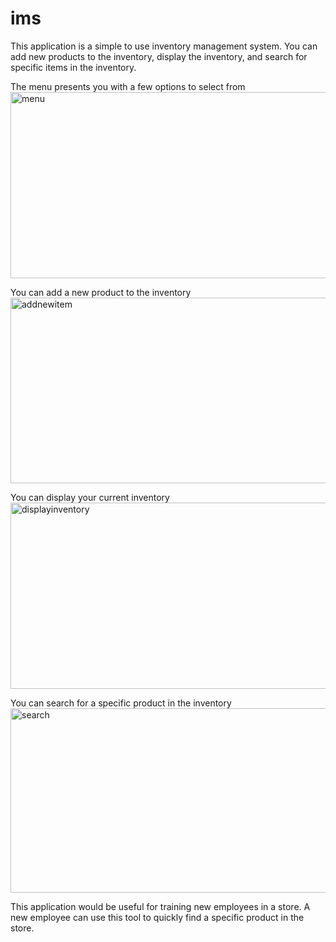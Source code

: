 # ims
This application is a simple to use inventory management system. You can add new products to the inventory, display the inventory, and search for specific items in the inventory.

The menu presents you with a few options to select from
<a data-flickr-embed="true"  href="https://www.flickr.com/photos/130714741@N08/24229183646/in/album-72157663146153142/" title="menu"><img src="https://farm2.staticflickr.com/1666/24229183646_023f3e0a48_z.jpg" width="638" height="298" alt="menu"></a><script async src="//embedr.flickr.com/assets/client-code.js" charset="utf-8"></script>

You can add a new product to the inventory
<a data-flickr-embed="true"  href="https://www.flickr.com/photos/130714741@N08/23628479693/in/album-72157663146153142/" title="addnewitem"><img src="https://farm2.staticflickr.com/1504/23628479693_3cd3bd30ca_z.jpg" width="636" height="297" alt="addnewitem"></a><script async src="//embedr.flickr.com/assets/client-code.js" charset="utf-8"></script>

You can display your current inventory
<a data-flickr-embed="true"  href="https://www.flickr.com/photos/130714741@N08/24255296945/in/album-72157663146153142/" title="displayinventory"><img src="https://farm2.staticflickr.com/1449/24255296945_17a8a3d8ce_z.jpg" width="639" height="298" alt="displayinventory"></a><script async src="//embedr.flickr.com/assets/client-code.js" charset="utf-8"></script>

You can search for a specific product in the inventory
<a data-flickr-embed="true"  href="https://www.flickr.com/photos/130714741@N08/23959687910/in/album-72157663146153142/" title="search"><img src="https://farm2.staticflickr.com/1706/23959687910_00030b2932_z.jpg" width="638" height="295" alt="search"></a><script async src="//embedr.flickr.com/assets/client-code.js" charset="utf-8"></script>

This application would be useful for training new employees in a store. A new employee can use this tool to quickly find a specific product in the store.
